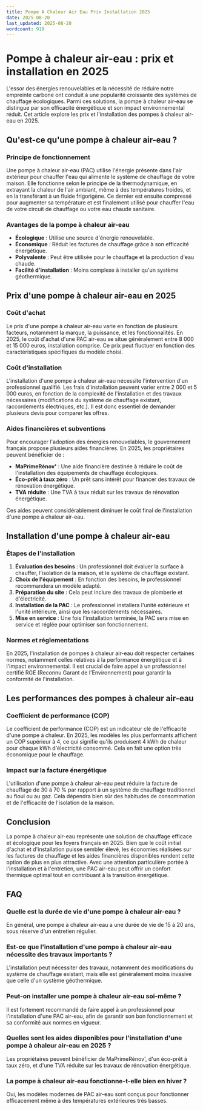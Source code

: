 ```yaml
---
title: Pompe A Chaleur Air Eau Prix Installation 2025
date: 2025-08-20
last_updated: 2025-08-20
wordcount: 919
---
```


# Pompe à chaleur air-eau : prix et installation en 2025

L'essor des énergies renouvelables et la nécessité de réduire notre empreinte carbone ont conduit à une popularité croissante des systèmes de chauffage écologiques. Parmi ces solutions, la pompe à chaleur air-eau se distingue par son efficacité énergétique et son impact environnemental réduit. Cet article explore les prix et l'installation des pompes à chaleur air-eau en 2025.

## Qu'est-ce qu'une pompe à chaleur air-eau ?

### Principe de fonctionnement

Une pompe à chaleur air-eau (PAC) utilise l'énergie présente dans l'air extérieur pour chauffer l'eau qui alimente le système de chauffage de votre maison. Elle fonctionne selon le principe de la thermodynamique, en extrayant la chaleur de l'air ambiant, même à des températures froides, et en la transférant à un fluide frigorigène. Ce dernier est ensuite compressé pour augmenter sa température et est finalement utilisé pour chauffer l'eau de votre circuit de chauffage ou votre eau chaude sanitaire.

### Avantages de la pompe à chaleur air-eau

- **Écologique** : Utilise une source d'énergie renouvelable.
- **Économique** : Réduit les factures de chauffage grâce à son efficacité énergétique.
- **Polyvalente** : Peut être utilisée pour le chauffage et la production d'eau chaude.
- **Facilité d'installation** : Moins complexe à installer qu'un système géothermique.

## Prix d'une pompe à chaleur air-eau en 2025

### Coût d'achat

Le prix d'une pompe à chaleur air-eau varie en fonction de plusieurs facteurs, notamment la marque, la puissance, et les fonctionnalités. En 2025, le coût d'achat d'une PAC air-eau se situe généralement entre 8 000 et 15 000 euros, installation comprise. Ce prix peut fluctuer en fonction des caractéristiques spécifiques du modèle choisi.

### Coût d'installation

L'installation d'une pompe à chaleur air-eau nécessite l'intervention d'un professionnel qualifié. Les frais d'installation peuvent varier entre 2 000 et 5 000 euros, en fonction de la complexité de l'installation et des travaux nécessaires (modifications du système de chauffage existant, raccordements électriques, etc.). Il est donc essentiel de demander plusieurs devis pour comparer les offres.

### Aides financières et subventions

Pour encourager l'adoption des énergies renouvelables, le gouvernement français propose plusieurs aides financières. En 2025, les propriétaires peuvent bénéficier de :

- **MaPrimeRénov'** : Une aide financière destinée à réduire le coût de l'installation des équipements de chauffage écologiques.
- **Éco-prêt à taux zéro** : Un prêt sans intérêt pour financer des travaux de rénovation énergétique.
- **TVA réduite** : Une TVA à taux réduit sur les travaux de rénovation énergétique.

Ces aides peuvent considérablement diminuer le coût final de l'installation d'une pompe à chaleur air-eau.

## Installation d'une pompe à chaleur air-eau

### Étapes de l'installation

1. **Évaluation des besoins** : Un professionnel doit évaluer la surface à chauffer, l'isolation de la maison, et le système de chauffage existant.
2. **Choix de l'équipement** : En fonction des besoins, le professionnel recommandera un modèle adapté.
3. **Préparation du site** : Cela peut inclure des travaux de plomberie et d'électricité.
4. **Installation de la PAC** : Le professionnel installera l'unité extérieure et l'unité intérieure, ainsi que les raccordements nécessaires.
5. **Mise en service** : Une fois l'installation terminée, la PAC sera mise en service et réglée pour optimiser son fonctionnement.

### Normes et réglementations

En 2025, l'installation de pompes à chaleur air-eau doit respecter certaines normes, notamment celles relatives à la performance énergétique et à l'impact environnemental. Il est crucial de faire appel à un professionnel certifié RGE (Reconnu Garant de l'Environnement) pour garantir la conformité de l'installation.

## Les performances des pompes à chaleur air-eau

### Coefficient de performance (COP)

Le coefficient de performance (COP) est un indicateur clé de l'efficacité d'une pompe à chaleur. En 2025, les modèles les plus performants affichent un COP supérieur à 4, ce qui signifie qu'ils produisent 4 kWh de chaleur pour chaque kWh d'électricité consommé. Cela en fait une option très économique pour le chauffage.

### Impact sur la facture énergétique

L'utilisation d'une pompe à chaleur air-eau peut réduire la facture de chauffage de 30 à 70 % par rapport à un système de chauffage traditionnel au fioul ou au gaz. Cela dépendra bien sûr des habitudes de consommation et de l'efficacité de l'isolation de la maison.

## Conclusion

La pompe à chaleur air-eau représente une solution de chauffage efficace et écologique pour les foyers français en 2025. Bien que le coût initial d'achat et d'installation puisse sembler élevé, les économies réalisées sur les factures de chauffage et les aides financières disponibles rendent cette option de plus en plus attractive. Avec une attention particulière portée à l'installation et à l'entretien, une PAC air-eau peut offrir un confort thermique optimal tout en contribuant à la transition énergétique.

## FAQ

### Quelle est la durée de vie d'une pompe à chaleur air-eau ?

En général, une pompe à chaleur air-eau a une durée de vie de 15 à 20 ans, sous réserve d'un entretien régulier.

### Est-ce que l'installation d'une pompe à chaleur air-eau nécessite des travaux importants ?

L'installation peut nécessiter des travaux, notamment des modifications du système de chauffage existant, mais elle est généralement moins invasive que celle d'un système géothermique.

### Peut-on installer une pompe à chaleur air-eau soi-même ?

Il est fortement recommandé de faire appel à un professionnel pour l'installation d'une PAC air-eau, afin de garantir son bon fonctionnement et sa conformité aux normes en vigueur.

### Quelles sont les aides disponibles pour l'installation d'une pompe à chaleur air-eau en 2025 ?

Les propriétaires peuvent bénéficier de MaPrimeRénov', d'un éco-prêt à taux zéro, et d'une TVA réduite sur les travaux de rénovation énergétique.

### La pompe à chaleur air-eau fonctionne-t-elle bien en hiver ?

Oui, les modèles modernes de PAC air-eau sont conçus pour fonctionner efficacement même à des températures extérieures très basses.